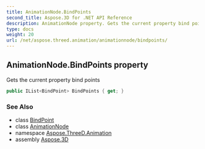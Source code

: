 ```yaml
---
title: AnimationNode.BindPoints
second_title: Aspose.3D for .NET API Reference
description: AnimationNode property. Gets the current property bind points
type: docs
weight: 20
url: /net/aspose.threed.animation/animationnode/bindpoints/
---
```

## AnimationNode.BindPoints property

Gets the current property bind points

```csharp
public IList<BindPoint> BindPoints { get; }
```

### See Also

* class [BindPoint](../../bindpoint/)
* class [AnimationNode](../)
* namespace [Aspose.ThreeD.Animation](../../../aspose.threed.animation/)
* assembly [Aspose.3D](../../../)


